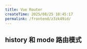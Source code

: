 ```yaml
---
title: Vue Router
createTime: 2025/08/25 18:45:17
permalink: /frontend/z3zk49id/
---
```


## history 和 mode 路由模式

